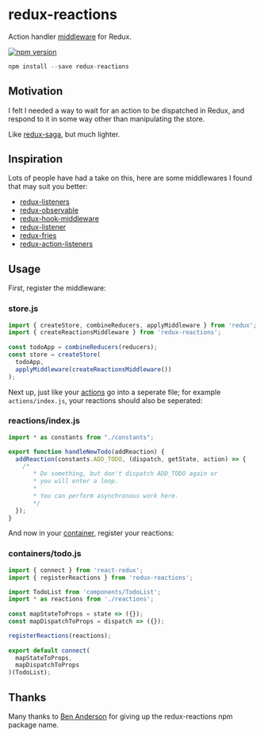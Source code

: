 # redux-reactions

Action handler [middleware](https://redux.js.org/advanced/middleware) for Redux.

[![npm version](https://img.shields.io/npm/v/redux-reactions.svg?style=flat-square)](https://www.npmjs.com/package/redux-reactions)

```js
npm install --save redux-reactions
```

## Motivation

I felt I needed a way to wait for an action to be dispatched in Redux, and respond to it in some way other than manipulating the store.

Like [redux-saga](https://redux-saga.js.org/), but much lighter.

## Inspiration

Lots of people have had a take on this, here are some middlewares I found that may suit you better:

- [redux-listeners](https://github.com/Gaya/redux-listeners)
- [redux-observable](https://redux-observable.js.org/)
- [redux-hook-middleware](https://github.com/kamataryo/redux-hook-middleware)
- [redux-listener](https://github.com/kouhin/redux-listener)
- [redux-fries](https://github.com/nicolasdelfino/redux-fries)
- [redux-action-listeners](https://github.com/rhythnic/redux-action-listeners)

## Usage

First, register the middleware:

### store.js

```js
import { createStore, combineReducers, applyMiddleware } from 'redux';
import { createReactionsMiddleware } from 'redux-reactions';
​
const todoApp = combineReducers(reducers);
const store = createStore(
  todoApp,
  applyMiddleware(createReactionsMiddleware())
);
```

Next up, just like your [actions](https://redux.js.org/basics/exampletodolist#action-creators) go into a seperate file; for example `actions/index.js`, your reactions should also be seperated:

### reactions/index.js

```js
import * as constants from "./constants";

export function handleNewTodo(addReaction) {
  addReaction(constants.ADD_TODO, (dispatch, getState, action) => {
    /*
       * Do something, but don't dispatch ADD_TODO again or
       * you will enter a loop.
       * 
       * You can perform asynchronous work here.
       */
  });
}
```

And now in your [container](https://redux.js.org/basics/usagewithreact#implementing-container-components), register your reactions:

### containers/todo.js

```js
import { connect } from 'react-redux';
import { registerReactions } from 'redux-reactions';

import TodoList from 'components/TodoList';
import * as reactions from './reactions';
​
const mapStateToProps = state => ({});
const mapDispatchToProps = dispatch => ({});

registerReactions(reactions);
​
export default connect(
  mapStateToProps,
  mapDispatchToProps
)(TodoList);
```

## Thanks

Many thanks to [Ben Anderson](https://github.com/banderson) for giving up the redux-reactions npm package name.
